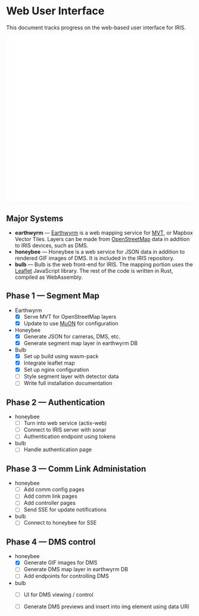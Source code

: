 # Web User Interface

This document tracks progress on the web-based user interface for IRIS.

![ui architecture](images/ui_architecture.svg)

## Major Systems

- **earthwyrm** — [Earthwyrm] is a web mapping service for [MVT], or Mapbox
  Vector Tiles.  Layers can be made from [OpenStreetMap] data in addition to
  IRIS devices, such as DMS.
- **honeybee** — Honeybee is a web service for JSON data in addition to rendered
  GIF images of DMS.  It is included in the IRIS repository.
- **bulb** — Bulb is the web front-end for IRIS.  The mapping portion uses the
  [Leaflet] JavaScript library.  The rest of the code is written in Rust,
  compiled as WebAssembly.

## Phase 1 — Segment Map

* Earthwyrm
  - [X] Serve MVT for OpenStreetMap layers
  - [X] Update to use [MuON] for configuration
* Honeybee
  - [X] Generate JSON for cameras, DMS, etc.
  - [X] Generate segment map layer in earthwyrm DB
* Bulb
  - [X] Set up build using wasm-pack
  - [X] Integrate leaflet map
  - [X] Set up nginx configuration
  - [ ] Style segment layer with detector data
  - [ ] Write full installation documentation

## Phase 2 — Authentication

* honeybee
  - [ ] Turn into web service (actix-web)
  - [ ] Connect to IRIS server with sonar
  - [ ] Authentication endpoint using tokens
* bulb
  - [ ] Handle authentication page

## Phase 3 — Comm Link Administation

* honeybee
  - [ ] Add comm config pages
  - [ ] Add comm link pages
  - [ ] Add controller pages
  - [ ] Send SSE for update notifications
* bulb
  - [ ] Connect to honeybee for SSE

## Phase 4 — DMS control

* honeybee
  - [X] Generate GIF images for DMS
  - [ ] Generate DMS map layer in earthwyrm DB
  - [ ] Add endpoints for controlling DMS
* bulb
  - [ ] UI for DMS viewing / control
  - [ ] Generate DMS previews and insert into img element using data URI


[earthwyrm]: https://github.com/DougLau/earthwyrm
[Leaflet]: https://github.com/Leaflet/Leaflet
[MuON]: https://github.com/muon-data/muon
[MVT]: https://docs.mapbox.com/vector-tiles/reference/
[OpenStreetMap]: https://www.openstreetmap.org
